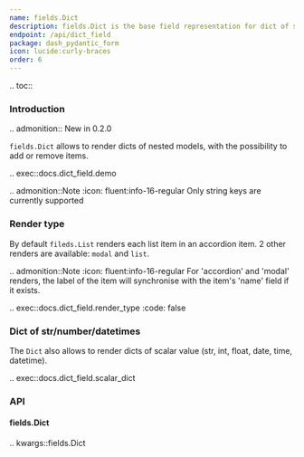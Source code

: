 ```yaml
---
name: fields.Dict
description: fields.Dict is the base field representation for dict of scalar and nested pydantic models.
endpoint: /api/dict_field
package: dash_pydantic_form
icon: lucide:curly-braces
order: 6
---
```


.. toc::

### Introduction

.. admonition::
    New in 0.2.0

`fields.Dict` allows to render dicts of nested models, with the possibility to add or remove items.

.. exec::docs.dict_field.demo

.. admonition::Note
    :icon: fluent:info-16-regular
    Only string keys are currently supported

### Render type

By default `fileds.List` renders each list item in an accordion item. 2 other renders are available: `modal` and `list`.

.. admonition::Note
    :icon: fluent:info-16-regular
    For 'accordion' and 'modal' renders, the label of the item will synchronise with the item's
    'name' field if it exists.

.. exec::docs.dict_field.render_type
    :code: false

### Dict of str/number/datetimes

The `Dict` also allows to render dicts of scalar value (str, int, float, date, time, datetime).

.. exec::docs.dict_field.scalar_dict

### API

#### fields.Dict

.. kwargs::fields.Dict
